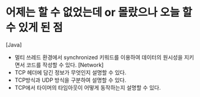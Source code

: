 # 어제는 할 수 없었는데 or 몰랐으나 오늘 할 수 있게 된 점

[Java]
- 멀티 쓰레드 환경에서 synchronized 키워드를 이용하여 데이터의 원시성을 지키면서 코드를 작성할 수 있다.
[Network]
- TCP 헤더에 담긴 정보가 무엇인지 설명할 수 있다.
- TCP방식과 UDP 방식을 구분하여 설명할 수 있다.
- TCP에서 타이머의 타임아웃이 어떻게 동작하는지 설명할 수 있다.
